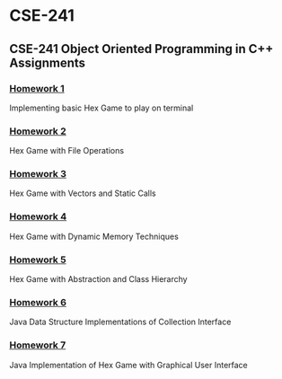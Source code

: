 # CSE-241
## CSE-241 Object Oriented Programming in C++ Assignments


### [Homework 1](https://github.com/sglbl/CSE-241/tree/main/HW1)
Implementing basic Hex Game to play on terminal

### [Homework 2](https://github.com/sglbl/CSE-241/tree/main/HW2)
Hex Game with File Operations

### [Homework 3](https://github.com/sglbl/CSE-241/tree/main/HW3)
Hex Game with Vectors and Static Calls

### [Homework 4](https://github.com/sglbl/CSE-241/tree/main/HW4)
Hex Game with Dynamic Memory Techniques

### [Homework 5](https://github.com/sglbl/CSE-241/tree/main/HW5)
Hex Game with Abstraction and Class Hierarchy

### [Homework 6](https://github.com/sglbl/CSE-241/tree/main/HW6)
Java Data Structure Implementations of Collection Interface

### [Homework 7](https://github.com/sglbl/CSE-241/tree/main/HW7)
Java Implementation of Hex Game with Graphical User Interface
